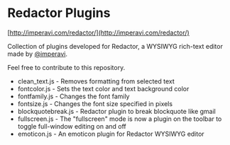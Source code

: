 Redactor Plugins
================
[http://imperavi.com/redactor/](http://imperavi.com/redactor/)

Collection of plugins developed for Redactor, a WYSIWYG rich-text editor made by [@imperavi](http://twitter.com/imperavi).

Feel free to contribute to this repository.

* clean_text.js - Removes formatting from selected text
* fontcolor.js - Sets the text color and text background color
* fontfamily.js - Changes the font family
* fontsize.js - Changes the font size specified in pixels
* blockquotebreak.js - Redactor plugin to break blockquote like gmail
* fullscreen.js - The "fullscreen" mode is now a plugin on the toolbar to toggle full-window editing on and off
* emoticon.js - An emoticon plugin for Redactor WYSIWYG editor
